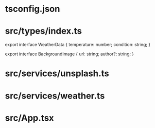 # tsconfig.json


# src/types/index.ts
export interface WeatherData {
  temperature: number;
  condition: string;
}

export interface BackgroundImage {
  url: string;
  author?: string;
}

# src/services/unsplash.ts


# src/services/weather.ts


# src/App.tsx
